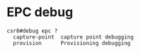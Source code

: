 # EPC debug

```
csr8#debug epc ?
  capture-point  capture point debugging
  provision      Provisioning debugging

```
